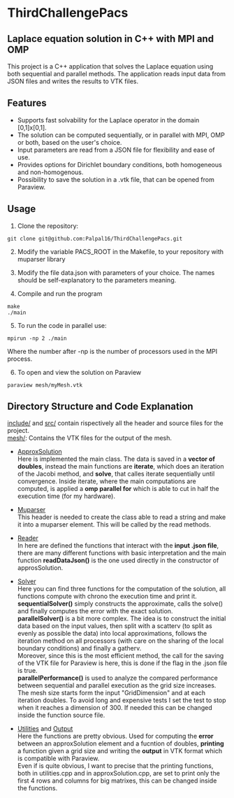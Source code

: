 # ThirdChallengePacs

## Laplace equation solution in C++ with MPI and OMP

This project is a C++ application that solves the Laplace equation using both sequential and parallel methods. The application reads input data from JSON files and writes the results to VTK files.

## Features
- Supports fast solvability for the Laplace operator in the domain [0,1]x[0,1].  
- The solution can be computed sequentially, or in parallel with MPI, OMP or both, based on the user's choice.  
- Input parameters are read from a JSON file for flexibility and ease of use.  
- Provides options for Dirichlet boundary conditions, both homogeneous and non-homogenous.  
- Possibility to save the solution in a .vtk file, that can be opened from Paraview.  


## Usage

1. Clone the repository:

```
git clone git@github.com:Palpal16/ThirdChallengePacs.git
```

2. Modify the variable PACS_ROOT in the Makefile, to your repository with muparser library

3. Modify the file data.json with parameters of your choice. The names should be self-explanatory to the parameters meaning.  

4. Compile and run the program

```
make
./main
```

5. To run the code in parallel use:
```
mpirun -np 2 ./main
```
Where the number after -np is the number of processors used in the MPI process.

6. To open and view the solution on Paraview 
```
paraview mesh/myMesh.vtk
```


## Directory Structure and Code Explanation
[include/](/include/) and [src/](src/) contain rispectively all the header and source files for the project.  
[mesh/](mesh/): Contains the VTK files for the output of the mesh.  

- [ApproxSolution](src/approxSolution.cpp)  
Here is implemented the main class. The data is saved in a **vector of doubles**, instead the main functions are **iterate**, which does an iteration of the Jacobi method, and **solve**, that calles iterate sequentially until convergence. Inside iterate, where the main computations are computed, is applied a **omp parallel for** which is able to cut in half the execution time (for my hardware).  

- [Muparser](include/muparser_fun.hpp)  
This header is needed to create the class able to read a string and make it into a muparser element. This will be called by the read methods.  

- [Reader](src/readJson.cpp)  
In here are defined the functions that interact with the **input .json file**, there are many different functions with basic interpretation and the main function **readDataJson()** is the one used directly in the constructor of approsSolution.  

- [Solver](src/LaplaceSolver.cpp)  
Here you can find three functions for the computation of the solution, all functions compute with chrono the execution time and print it.  
**sequentialSolver()** simply constructs the approximate, calls the solve() and finally computes the error with the exact solution.  
**parallelSolver()** is a bit more complex. The idea is to construct the initial data based on the input values, then split with a scatterv (to split as evenly as possible the data) into local approximations, follows the iteration method on all processors (with care on the sharing of the local boundary conditions) and finally a gatherv.  
Moreover, since this is the most efficient method, the call for the saving of the VTK file for Paraview is here, this is done if the flag in the .json file is true.  
**parallelPerformance()** is used to analyze the compared performance between sequential and parallel execution as the grid size increases.  
The mesh size starts form the input "GridDimension" and at each iteration doubles. To avoid long and expensive tests I set the test to stop when it reaches a dimension of 300. If needed this can be changed inside the function source file.  

- [Utilities](src/utilities.cpp) and [Output](include/writeVTK.hpp)  
Here the functions are pretty obvious. Used for computing the **error** between an approxSolution element and a fucntion of doubles, **printing** a function given a grid size and writing the **output** in VTK format which is compatible with Paraview.  
Even if is quite obvious, I want to precise that the printing functions, both in utilities.cpp and in approxSolution.cpp, are set to print only the first 4 rows and columns for big matrixes, this can be changed inside the functions.
